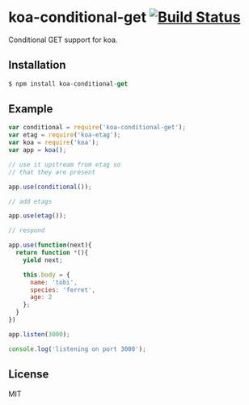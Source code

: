 
# koa-conditional-get [![Build Status](https://travis-ci.org/koajs/conditional-get.png)](https://travis-ci.org/koajs/conditional-get)

 Conditional GET support for koa.

## Installation

```js
$ npm install koa-conditional-get
```

## Example

```js
var conditional = require('koa-conditional-get');
var etag = require('koa-etag');
var koa = require('koa');
var app = koa();

// use it upstream from etag so
// that they are present

app.use(conditional());

// add etags

app.use(etag());

// respond

app.use(function(next){
  return function *(){
    yield next;

    this.body = {
      name: 'tobi',
      species: 'ferret',
      age: 2
    };
  }
})

app.listen(3000);

console.log('listening on port 3000');
```

## License

  MIT
